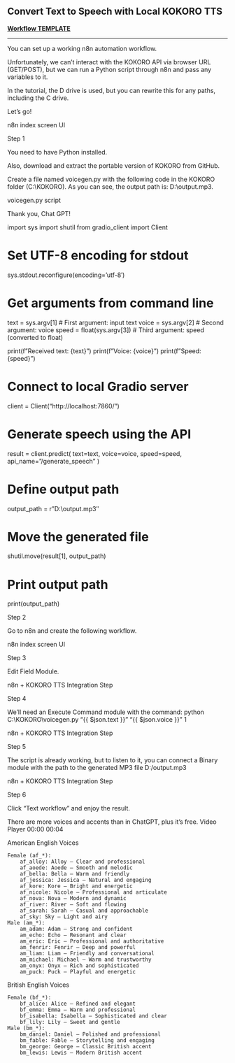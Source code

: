 ## Convert Text to Speech with Local KOKORO TTS

[**Workflow TEMPLATE**](https://n8n.io/workflows/3547-convert-text-to-speech-with-local-kokoro-tts/)

---

You can set up a working n8n automation workflow.

Unfortunately, we can’t interact with the KOKORO API via browser URL (GET/POST), but we can run a Python script through n8n and pass any variables to it.

In the tutorial, the D drive is used, but you can rewrite this for any paths, including the C drive.

Let’s go!

n8n index screen UI
 
Step 1 

You need to have Python installed.

Also, download and extract the portable version of KOKORO from GitHub.

Create a file named voicegen.py with the following code in the KOKORO folder (C:\KOKORO). As you can see, the output path is: D:\output.mp3.

voicegen.py script

 

Thank you, Chat GPT!

 

import sys
import shutil
from gradio_client import Client

# Set UTF-8 encoding for stdout
sys.stdout.reconfigure(encoding=’utf-8′)

# Get arguments from command line
text = sys.argv[1] # First argument: input text
voice = sys.argv[2] # Second argument: voice
speed = float(sys.argv[3]) # Third argument: speed (converted to float)

print(f”Received text: {text}”)
print(f”Voice: {voice}”)
print(f”Speed: {speed}”)

# Connect to local Gradio server
client = Client(“http://localhost:7860/”)

# Generate speech using the API
result = client.predict(
text=text,
voice=voice,
speed=speed,
api_name=”/generate_speech”
)

# Define output path
output_path = r”D:\output.mp3″

# Move the generated file
shutil.move(result[1], output_path)

# Print output path
print(output_path)

 
Step 2

Go to n8n and create the following workflow.

n8n index screen UI    
 
Step 3

Edit Field Module.

n8n + KOKORO TTS Integration Step  

 
Step 4

We’ll need an Execute Command module with the command: python C:\KOKORO\voicegen.py “{{ $json.text }}” “{{ $json.voice }}” 1

n8n + KOKORO TTS Integration Step    

 
Step 5

The script is already working, but to listen to it, you can connect a Binary module with the path to the generated MP3 file D:/output.mp3

n8n + KOKORO TTS Integration Step    

 
Step 6

Click “Text workflow” and enjoy the result.

There are more voices and accents than in ChatGPT, plus it’s free.
Video Player
00:00
00:04

 
American English Voices

    Female (af_*):
        af_alloy: Alloy – Clear and professional
        af_aoede: Aoede – Smooth and melodic
        af_bella: Bella – Warm and friendly
        af_jessica: Jessica – Natural and engaging
        af_kore: Kore – Bright and energetic
        af_nicole: Nicole – Professional and articulate
        af_nova: Nova – Modern and dynamic
        af_river: River – Soft and flowing
        af_sarah: Sarah – Casual and approachable
        af_sky: Sky – Light and airy
    Male (am_*):
        am_adam: Adam – Strong and confident
        am_echo: Echo – Resonant and clear
        am_eric: Eric – Professional and authoritative
        am_fenrir: Fenrir – Deep and powerful
        am_liam: Liam – Friendly and conversational
        am_michael: Michael – Warm and trustworthy
        am_onyx: Onyx – Rich and sophisticated
        am_puck: Puck – Playful and energetic

British English Voices

    Female (bf_*):
        bf_alice: Alice – Refined and elegant
        bf_emma: Emma – Warm and professional
        bf_isabella: Isabella – Sophisticated and clear
        bf_lily: Lily – Sweet and gentle
    Male (bm_*):
        bm_daniel: Daniel – Polished and professional
        bm_fable: Fable – Storytelling and engaging
        bm_george: George – Classic British accent
        bm_lewis: Lewis – Modern British accent

 
